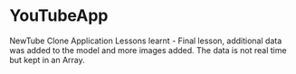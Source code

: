 # YouTubeApp
NewTube Clone Application
Lessons learnt - Final lesson, additional data was added to the model and more images added. The data is not real time but kept in
an Array. 
